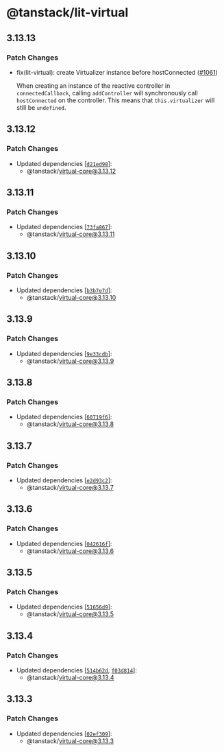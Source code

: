 # @tanstack/lit-virtual

## 3.13.13

### Patch Changes

- fix(lit-virtual): create Virtualizer instance before hostConnected ([#1061](https://github.com/TanStack/virtual/pull/1061))

  When creating an instance of the reactive controller in `connectedCallback`, calling `addController` will synchronously call `hostConnected` on the controller. This means that `this.virtualizer` will still be `undefined`.

## 3.13.12

### Patch Changes

- Updated dependencies [[`d21ed98`](https://github.com/TanStack/virtual/commit/d21ed98da3470b9986c9a028ed70fdf0d6189ab4)]:
  - @tanstack/virtual-core@3.13.12

## 3.13.11

### Patch Changes

- Updated dependencies [[`73fa867`](https://github.com/TanStack/virtual/commit/73fa86752599a4bffba51ec8e4ff2f8cb8283010)]:
  - @tanstack/virtual-core@3.13.11

## 3.13.10

### Patch Changes

- Updated dependencies [[`b3b7e7d`](https://github.com/TanStack/virtual/commit/b3b7e7dc8b25daeebbd2da61b3b7ae3448babbdb)]:
  - @tanstack/virtual-core@3.13.10

## 3.13.9

### Patch Changes

- Updated dependencies [[`9e33cdb`](https://github.com/TanStack/virtual/commit/9e33cdb1c8780c2f455aafc11a0aeea58b71fc69)]:
  - @tanstack/virtual-core@3.13.9

## 3.13.8

### Patch Changes

- Updated dependencies [[`60719f6`](https://github.com/TanStack/virtual/commit/60719f61b589d6f9d886e4f7c093217f6d693faf)]:
  - @tanstack/virtual-core@3.13.8

## 3.13.7

### Patch Changes

- Updated dependencies [[`e2d93c2`](https://github.com/TanStack/virtual/commit/e2d93c2dcde9ccf60f658e56edccd8d05aefeee6)]:
  - @tanstack/virtual-core@3.13.7

## 3.13.6

### Patch Changes

- Updated dependencies [[`042616f`](https://github.com/TanStack/virtual/commit/042616f39ced842470db0b4b40fca77f22454b7f)]:
  - @tanstack/virtual-core@3.13.6

## 3.13.5

### Patch Changes

- Updated dependencies [[`51656d9`](https://github.com/TanStack/virtual/commit/51656d94a2469a065e631f25ffc8ec0288d9f5ec)]:
  - @tanstack/virtual-core@3.13.5

## 3.13.4

### Patch Changes

- Updated dependencies [[`514b62d`](https://github.com/TanStack/virtual/commit/514b62d04974c2fd59fc8a68ed40f4c1a1547dd2), [`f03d814`](https://github.com/TanStack/virtual/commit/f03d8142c03ea0f5816161a4dad38ca35469841c)]:
  - @tanstack/virtual-core@3.13.4

## 3.13.3

### Patch Changes

- Updated dependencies [[`02ef309`](https://github.com/TanStack/virtual/commit/02ef3097de4a14ed4077ace2ca901dc411bf81c1)]:
  - @tanstack/virtual-core@3.13.3
